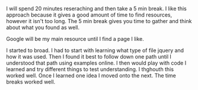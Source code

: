 I will spend 20 minutes reseraching and then take a 5 min break.  I like this approach because it gives a good amount of time to find resources, however it isn't too long.  The 5 min break gives you time to gather and think about what you found as well.

Google will be my main resource until I find a page I like.

I started to broad.  I had to start with learning what type of file jquery and how it was used.  Then I found it best to follow down one path until I understood that path using examples online.  I then would play with code I learned and try different things to test understanding.  I thghouth this worked well.  Once I learned one idea I moved onto the next.  The time breaks worked well.